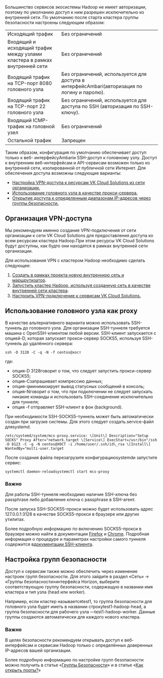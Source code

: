 Большинство сервисов экосистемы Hadoop не имеет авторизации, поэтому по умолчанию доступ к ним разрешен исключительно из внутренней сети. По умолчанию после старта кластера группы безопасности настроены следующим образом:

<table><tbody><tr><td>Исходящий трафик</td><td>Без ограничений</td></tr><tr><td>Входящий и исходящий трафик между узлами кластера в рамках внутренней сети</td><td>Без ограничений</td></tr><tr><td>Входящий трафик на TCP-порт 8080 головного узла</td><td>Без ограничений, используется для доступа в интерфейсAmbari(авторизация по логину и паролю).</td></tr><tr><td>Входящий трафик на TCP-порт 22 головного узла</td><td>Без ограничений, используется для доступа по SSH (авторизация по SSH-ключу).</td></tr><tr><td>Входящий ICMP-трафик на головной узел</td><td>Без ограничений</td></tr><tr><td>Остальной трафик</td><td>Запрещен</td></tr></tbody></table>

Таким образом, конфигурация по умолчанию обеспечивает доступ только к веб- интерфейсуAmbariи SSH-доступ к головному узлу. Доступ к внутренним веб-интерфейсам и API-сервисам возможен только из внутренней сети, изолированной от публичной сети Интернет. Для обеспечения доступа возможны следующие варианты:

*   [Настройка VPN-доступа к ресурсам VK Cloud Solutions из сети организации.](#vpn)
*   [Использование головного узла в качестве прокси-сервера.](#proxy)
*   [Открытие доступа к определенным диапазонам IP-адресов через группы безопасности.](#security)

Организация VPN-доступа
-----------------------

Мы рекомендуем именно создание VPN-подключения от сети организации к сети VK Cloud Solutions для предоставления доступа ко всем ресурсам кластера Hadoop.При этом ресурсы VK Cloud Solutions будут доступны, как будто они находятся в рамках внутренней сети организации.

Для использования VPN с кластером Hadoop необходимо сделать следующее:

1.  [Создать в рамках проекта новую внутреннюю сеть и маршрутизатор](https://mcs.mail.ru/help/network/networks).
2.  [Запустить кластер Hadoop, используя созданную сеть в качестве внутренней сети кластера](https://mcs.mail.ru/help/start-bigdata/launch-cluster-bigdata).
3.  [Настроить VPN-подключение к сервисам VK Cloud Solutions.](https://mcs.mail.ru/help/network/vpn)

Использование головного узла как proxy
--------------------------------------

В качестве альтернативного варианта можно использовать SSH-туннель до головного узла. Для организации SSH-туннеля требуется машина с OpenSSH-клиентом любой версии. SSH-клиент запускается с опцией-D, которая запускает прокси-сервер SOCKS5, используя SSH-туннель до удалённого сервера:

```
ssh -D 3128 -C -q -N -f centos@хост
```

где:

*   опция-D 3128говорит о том, что следует запустить прокси-сервер SOCKS5;
*   опция-Cзапрашивает компрессию данных;
*   опция-qминимизирует вывод статусных сообщений в консоль;
*   опция-Nговорит о том, что при подключении не следует запускать никакие команды и использовать SSH-соединение исключительно для туннеля;
*   опция -f отправляет SSH-клиент в фон (background).

При необходимости SSH-SOCKS5-туннель может быть автоматически создан при загрузке системы. Для этого следует создать.service-файл дляsystemd.

```
/etc/systemd/system/mcs-proxy.service: \[Unit\] Description="Setup SOCKS" Proxy After="network.target \[Service\] ExecStart=/usr/bin"/ssh -D 8123 -C -q -N centos@ХОСТ -i /home/user/.ssh/id\_rsa \[Install\] WantedBy="multi-user.target
```

После создания файла перезагрузите конфигурациюsystemdи запустите сервис:

```
systemctl daemon-reloadsystemctl start mcs-proxy
```

### Важно

Для работы SSH-туннеля необходимо наличие SSH-ключа без passphrase либо добавление ключа с passphrase в SSH-агент.

После запуска SSH-SOCKS5-прокси можно будет использовать адрес 127.0.0.1:3128 в качестве SOCKS5-прокси в браузере или других утилитах.

Более подробную информацию по включению SOCKS5-прокси в браузере можно найти в документации [Firefox](https://support.mozilla.org/ru/kb/parametry-soedineniya-v-firefox) и [Chrome](https://support.google.com/chrome/community/?hl=ru&gpf=%23!forum%2Fchrome-ru). Подробная информация о процедуре и параметрах настройки самого туннеля содержится в[документации SSH-клиента](https://linux.die.net/man/1/ssh).

Настройка групп безопасности
----------------------------

Доступ к сервисам также можно обеспечить через изменение настроек групп безопасности. Для этого зайдите в раздел «Сеть» → «Группы безопасности»интерфейса Horizon, выберите соответствующую группу безопасности, содержащую в названии имя кластера и тип узла (head или worker).

Например, если кластер называетсяtest1, то группа безопасности для головного узла будет иметь в названии строкуtest1-hadoop-head, а группа безопасности для рабочего узла —test1-hadoop-worker. Данные группы создаются автоматически для каждого нового кластера.

### Важно

В целях безопасности рекомендуем открывать доступ к веб-интерфейсам и сервисам Hadoop только с определённых доверенных IP-адресов вашей организации.

Более подробную информацию по настройке групп безопасности можно получить в статье «[Группы Безопасности](https://mcs.mail.ru/help/network/security)» и в статье «[Как открыть порты?](https://mcs.mail.ru/help/howto/port)»